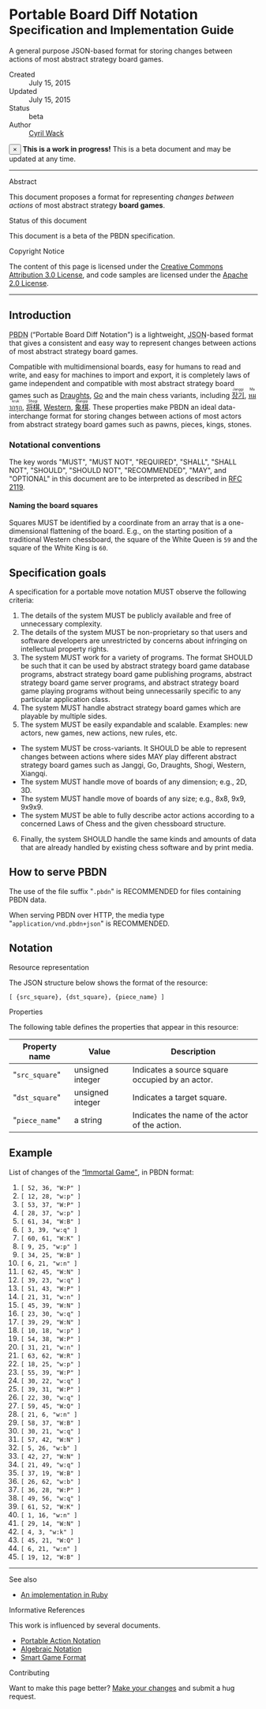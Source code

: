 # Portable Board Diff Notation <small>Specification and Implementation Guide</small>

A general purpose JSON-based format for storing changes between actions of most abstract strategy board games.

<dl class="dl-horizontal">
  <dt>Created</dt>
  <dd><time datetime="2015-07-15T01:23:45Z">July 15, 2015</time></dd>

  <dt>Updated</dt>
  <dd><time datetime="2015-07-15T23:42:34Z">July 15, 2015</time></dd>

  <dt>Status</dt>
  <dd>beta</dd>

  <dt>Author</dt>
  <dd><a rel="external author" href="https://plus.google.com/+CyrilWack">Cyril Wack</a></dd>
</dl>

<div class="alert alert-warning">
  <button type="button" class="close" data-dismiss="alert">&times;</button>
  <strong>This is a work in progress!</strong>
  This is a beta document and may be updated at any time.
</div>

***

<div class="sub-title">Abstract</div>

This document proposes a format for representing _changes between actions_ of most abstract strategy **board games**.

<div class="sub-title">Status of this document</div>

This document is a beta of the PBDN specification.

<div class="sub-title">Copyright Notice</div>

The content of this page is licensed under the [Creative Commons Attribution 3.0 License](//creativecommons.org/licenses/by/3.0/), and code samples are licensed under the [Apache 2.0 License](//www.apache.org/licenses/LICENSE-2.0).

***

## Introduction

<abbr title="Portable Board Diff Notation">PBDN</abbr> (<q>Portable Board Diff Notation</q>) is a lightweight, <abbr title="JavaScript Object Notation">JSON</abbr>-based format that gives a consistent and easy way to represent changes between actions of most abstract strategy board games.

Compatible with multidimensional boards, easy for humans to read and write, and easy for machines to import and export, it is completely laws of game independent and compatible with most abstract strategy board games such as [Draughts](//en.wikipedia.org/wiki/Draughts), [Go](//en.wikipedia.org/wiki/Go_(game)) and the main chess variants, including [<ruby lang="ko">장기<rt lang="en">Janggi</rt></ruby>](//en.wikipedia.org/wiki/Janggi), [<ruby lang="th">หมากรุก<rt lang="en">Makruk</rt></ruby>](//en.wikipedia.org/wiki/Makruk), [<ruby lang="ja">将棋<rt lang="en">Shogi</rt></ruby>](//en.wikipedia.org/wiki/Shogi), [Western](//en.wikipedia.org/wiki/Chess), [<ruby lang="zh">象棋<rt lang="en">Xiangqi</rt></ruby>](//en.wikipedia.org/wiki/Xiangqi).  These properties make PBDN an ideal data-interchange format for storing changes between actions of most actors from abstract strategy board games such as pawns, pieces, kings, stones.

### Notational conventions

The key words "MUST", "MUST NOT", "REQUIRED", "SHALL", "SHALL NOT", "SHOULD", "SHOULD NOT", "RECOMMENDED", "MAY", and "OPTIONAL" in this document are to be interpreted as described in [RFC 2119](//tools.ietf.org/html/rfc2119).

#### Naming the board squares

Squares MUST be identified by a coordinate from an array that is a one-dimensional flattening of the board.  E.g., on the starting position of a traditional Western chessboard, the square of the White Queen is `59` and the square of the White King is `60`.

## Specification goals

A specification for a portable move notation MUST observe the following criteria:

1. The details of the system MUST be publicly available and free of unnecessary complexity.
2. The details of the system MUST be non-proprietary so that users and software developers are unrestricted by concerns about infringing on intellectual property rights.
3. The system MUST work for a variety of programs.  The format SHOULD be such that it can be used by abstract strategy board game database programs, abstract strategy board game publishing programs, abstract strategy board game server programs, and abstract strategy board game playing programs without being unnecessarily specific to any particular application class.
4. The system MUST handle abstract strategy board games which are playable by multiple sides.
5. The system MUST be easily expandable and scalable.  Examples: new actors, new games, new actions, new rules, etc.
  * The system MUST be cross-variants.
    It SHOULD be able to represent changes between actions where sides MAY play
    different abstract strategy board games such as Janggi, Go, Draughts, Shogi, Western, Xiangqi.
  * The system MUST handle move of boards of any dimension; e.g., 2D, 3D.
  * The system MUST handle move of boards of any size; e.g., 8x8, 9x9, 9x9x9.
  * The system MUST be able to fully describe actor actions according to
    a concerned Laws of Chess and the given chessboard structure.
6. Finally, the system SHOULD handle the same kinds and amounts of data that are already handled by existing chess software and by print media.

## How to serve PBDN

The use of the file suffix "`.pbdn`" is RECOMMENDED for files containing PBDN data.

When serving PBDN over HTTP, the media type "`application/vnd.pbdn+json`" is RECOMMENDED.

## <span id="resource">Notation</span>

<div class="sub-title">Resource representation</div>

The JSON structure below shows the format of the resource:

    [ {src_square}, {dst_square}, {piece_name} ]

<div class="sub-title">Properties</div>

The following table defines the properties that appear in this resource:

| Property name  | Value    | Description |
| -------------- | -------- | ----------- |
| "`src_square`" | unsigned integer | Indicates a source square occupied by an actor. |
| "`dst_square`" | unsigned integer | Indicates a target square. |
| "`piece_name`" | a string | Indicates the name of the actor of the action. |

## Example

List of changes of the [<q>Immortal Game</q>](//en.wikipedia.org/wiki/Immortal_Game), in PBDN format:

1. `[ 52, 36, "W:P" ]`
2. `[ 12, 28, "w:p" ]`
3. `[ 53, 37, "W:P" ]`
4. `[ 28, 37, "w:p" ]`
5. `[ 61, 34, "W:B" ]`
6. `[ 3, 39, "w:q" ]`
7. `[ 60, 61, "W:K" ]`
8. `[ 9, 25, "w:p" ]`
9. `[ 34, 25, "W:B" ]`
10. `[ 6, 21, "w:n" ]`
11. `[ 62, 45, "W:N" ]`
12. `[ 39, 23, "w:q" ]`
13. `[ 51, 43, "W:P" ]`
14. `[ 21, 31, "w:n" ]`
15. `[ 45, 39, "W:N" ]`
16. `[ 23, 30, "w:q" ]`
17. `[ 39, 29, "W:N" ]`
18. `[ 10, 18, "w:p" ]`
19. `[ 54, 38, "W:P" ]`
20. `[ 31, 21, "w:n" ]`
21. `[ 63, 62, "W:R" ]`
22. `[ 18, 25, "w:p" ]`
23. `[ 55, 39, "W:P" ]`
24. `[ 30, 22, "w:q" ]`
25. `[ 39, 31, "W:P" ]`
26. `[ 22, 30, "w:q" ]`
27. `[ 59, 45, "W:Q" ]`
28. `[ 21, 6, "w:n" ]`
29. `[ 58, 37, "W:B" ]`
30. `[ 30, 21, "w:q" ]`
31. `[ 57, 42, "W:N" ]`
32. `[ 5, 26, "w:b" ]`
33. `[ 42, 27, "W:N" ]`
34. `[ 21, 49, "w:q" ]`
35. `[ 37, 19, "W:B" ]`
36. `[ 26, 62, "w:b" ]`
37. `[ 36, 28, "W:P" ]`
38. `[ 49, 56, "w:q" ]`
39. `[ 61, 52, "W:K" ]`
40. `[ 1, 16, "w:n" ]`
41. `[ 29, 14, "W:N" ]`
42. `[ 4, 3, "w:k" ]`
43. `[ 45, 21, "W:Q" ]`
44. `[ 6, 21, "w:n" ]`
45. `[ 19, 12, "W:B" ]`

***

<div class="sub-title">See also</div>

* [An implementation in Ruby](//github.com/sashite/pbdn.rb)

<div class="sub-title">Informative References</div>

This work is influenced by several documents.

* [Portable Action Notation](Portable-Action-Notation)
* [Algebraic Notation](//en.wikipedia.org/wiki/Algebraic_notation_(chess))
* [Smart Game Format](//www.red-bean.com/sgf/)

<div class="sub-title">Contributing</div>

Want to make this page better?  [Make your changes](//github.com/sashite/open-standards.md/edit/master/docs/Portable-Board-Diff-Notation.md) and submit a hug request.
